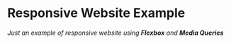 # Responsive Website Example
*Just an example of responsive website using **Flexbox** and **Media Queries***